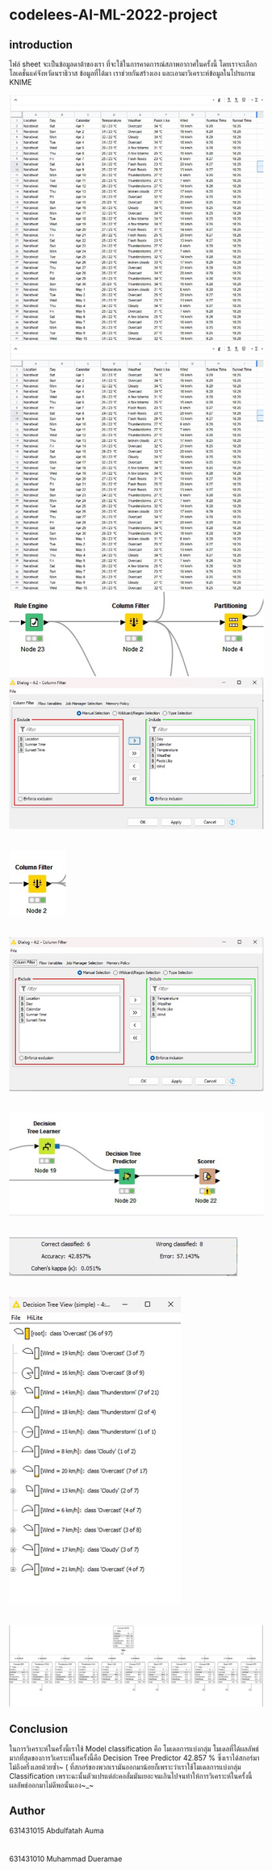 # codelees-AI-ML-2022-project

## introduction

ไฟล์ sheet จะเป็นข้อมูลดาต้าของเรา ที่จะใช้ในการคาดการณ์สภาพอากาศในครั้งนี้ โดยเราจะเลือกโลเคชั่นแค่จังหวัดนราธิวาส ข้อมูลที่ได้มา เราช่วยกันสร้างเอง และเอามาวิเคราะห์ข้อมูลในโปรแกรม KNIME

![data](img/DATA1.jpg)
![data](img/DATA1.jpg)
![k](img/1.jpg)
![k](img/2.jpg)
#
![k](img/3.jpg)
#
![k](img/4.jpg)
#
![k](img/5.jpg)
#
![k](img/6.jpg)
#
![k](img/7.jpg)
#
![k](img/8.jpg)

## Conclusion 

ในการวิเคราะห์ในครั้งนี้เราใช้ Model classification คือ โมเดลการแบ่งกลุ่ม โมเดลที่ได้ผลลัพธ์มากที่สุดของการวิเคราะห์ในครั้งนี้คือ Decision Tree Predictor 42.857 % ซึ่งเราได้สกอร์มาไม่ถึงครึ่งเลยด้วยซ้ำ~
( ที่สกอร์ของพวกเรามันออกมาน้อยก็เพราะว่าเราใช้โมเดลการแบ่งกลุ่ม Classification เพราะฉะนั้นตัวแปรแต่ล่ะคอลั่มมันเยอะจนเกินไปจนทำให้การวิเคราะห์ในครั้งนี้ผลลัพธ์ออกมาไม่ดีพอนั้นเอง~_~

## Author 
631431015 Abdulfatah Auma
#
631431010 Muhammad Dueramae 
 
